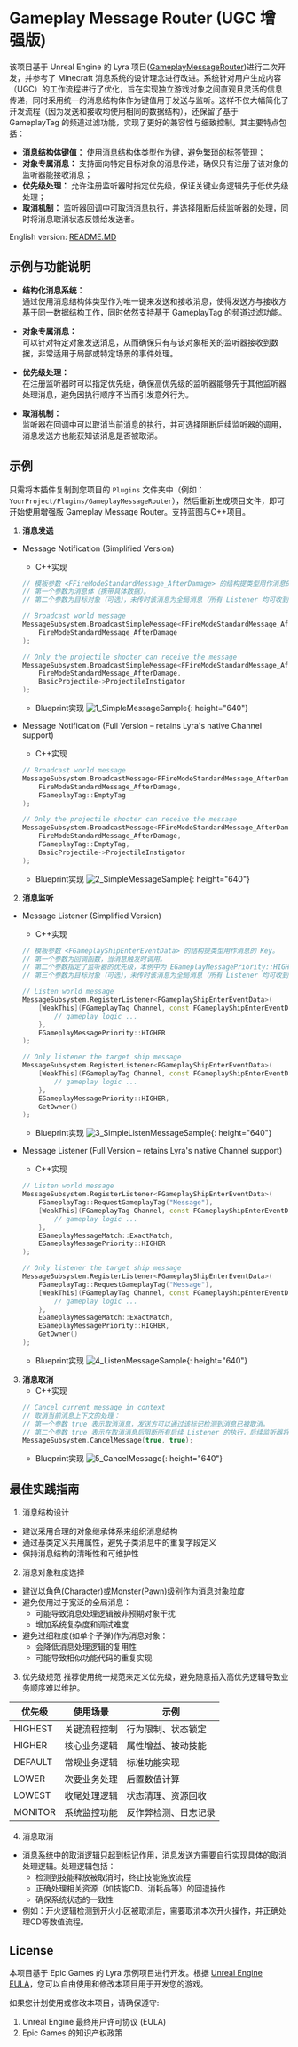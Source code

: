 # Gameplay Message Router (UGC 增强版)

该项目基于 Unreal Engine 的 Lyra 项目([GameplayMessageRouter](https://github.com/EpicGames/UnrealEngine/tree/ue5-main/Samples/Games/Lyra/Plugins/GameplayMessageRouter))进行二次开发，并参考了 Minecraft 消息系统的设计理念进行改进。系统针对用户生成内容（UGC）的工作流程进行了优化，旨在实现独立游戏对象之间直观且灵活的信息传递，同时采用统一的消息结构体作为键值用于发送与监听。这样不仅大幅简化了开发流程（因为发送和接收均使用相同的数据结构），还保留了基于 GameplayTag 的频道过滤功能，实现了更好的兼容性与细致控制。其主要特点包括：
- **消息结构体键值：** 使用消息结构体类型作为键，避免繁琐的标签管理；
- **对象专属消息：** 支持面向特定目标对象的消息传递，确保只有注册了该对象的监听器能接收消息；
- **优先级处理：** 允许注册监听器时指定优先级，保证关键业务逻辑先于低优先级处理；
- **取消机制：** 监听器回调中可取消消息执行，并选择阻断后续监听器的处理，同时将消息取消状态反馈给发送者。

English version: [README.MD](README.MD)

## 示例与功能说明

- **结构化消息系统：**  
  通过使用消息结构体类型作为唯一键来发送和接收消息，使得发送方与接收方基于同一数据结构工作，同时依然支持基于 GameplayTag 的频道过滤功能。

- **对象专属消息：**  
  可以针对特定对象发送消息，从而确保只有与该对象相关的监听器接收到数据，非常适用于局部或特定场景的事件处理。

- **优先级处理：**  
  在注册监听器时可以指定优先级，确保高优先级的监听器能够先于其他监听器处理消息，避免因执行顺序不当而引发意外行为。

- **取消机制：**  
  监听器在回调中可以取消当前消息的执行，并可选择阻断后续监听器的调用，消息发送方也能获知该消息是否被取消。

## 示例

只需将本插件复制到您项目的 `Plugins` 文件夹中（例如：`YourProject/Plugins/GameplayMessageRouter`），然后重新生成项目文件，即可开始使用增强版 Gameplay Message Router。支持蓝图与C++项目。

1. **消息发送**

  - Message Notification (Simplified Version)
    - C++实现
    ```cpp
    // 模板参数 <FFireModeStandardMessage_AfterDamage> 的结构提类型用作消息的 Key。
    // 第一个参数为消息体（携带具体数据）。
    // 第二个参数为目标对象（可选），未传时该消息为全局消息（所有 Listener 均可收到）。
    
    // Broadcast world message
    MessageSubsystem.BroadcastSimpleMessage<FFireModeStandardMessage_AfterDamage>(
        FireModeStandardMessage_AfterDamage
    );
    
    // Only the projectile shooter can receive the message
    MessageSubsystem.BroadcastSimpleMessage<FFireModeStandardMessage_AfterDamage>(
        FireModeStandardMessage_AfterDamage,
        BasicProjectile->ProjectileInstigator
    );
    ```
    - Blueprint实现
    ![1_SimpleMessageSample](./imgs/1_SimpleMessageSample.jpg){: height="640"}

  - Message Notification (Full Version – retains Lyra's native Channel support)
    - C++实现
    ```cpp
    // Broadcast world message
    MessageSubsystem.BroadcastMessage<FFireModeStandardMessage_AfterDamage>(
        FireModeStandardMessage_AfterDamage,
        FGameplayTag::EmptyTag
    );
    
    // Only the projectile shooter can receive the message
    MessageSubsystem.BroadcastMessage<FFireModeStandardMessage_AfterDamage>(
        FireModeStandardMessage_AfterDamage,
        FGameplayTag::EmptyTag,
        BasicProjectile->ProjectileInstigator
    );
    ```
    - Blueprint实现
    ![2_SimpleMessageSample](./imgs/2_MessageSample.jpg){: height="640"}

2. **消息监听**

  - Message Listener (Simplified Version)
    - C++实现
    ```cpp
    // 模板参数 <FGameplayShipEnterEventData> 的结构提类型用作消息的 Key。
    // 第一个参数为回调函数，当消息触发时调用。
    // 第二个参数指定了监听器的优先级，本例中为 EGameplayMessagePriority::HIGHER，确保该回调优先执行。
    // 第三个参数为目标对象（可选），未传时该消息为全局消息（所有 Listener 均可收到）。
    
    // Listen world message
    MessageSubsystem.RegisterListener<FGameplayShipEnterEventData>(
        [WeakThis](FGameplayTag Channel, const FGameplayShipEnterEventData& Event) {
            // gameplay logic ...
        },
        EGameplayMessagePriority::HIGHER
    );
    
    // Only listener the target ship message
    MessageSubsystem.RegisterListener<FGameplayShipEnterEventData>(
        [WeakThis](FGameplayTag Channel, const FGameplayShipEnterEventData& Event) {
            // gameplay logic ...
        },
        EGameplayMessagePriority::HIGHER,
        GetOwner()
    );
    ```
    - Blueprint实现
    ![3_SimpleListenMessageSample](./imgs/3_SimpleListenMessageSample.jpg){: height="640"}

  - Message Listener (Full Version – retains Lyra's native Channel support)
    - C++实现
    ```cpp
    // Listen world message
    MessageSubsystem.RegisterListener<FGameplayShipEnterEventData>(
        FGameplayTag::RequestGameplayTag("Message"),
        [WeakThis](FGameplayTag Channel, const FGameplayShipEnterEventData& Event) {
            // gameplay logic ...
        },
        EGameplayMessageMatch::ExactMatch,
        EGameplayMessagePriority::HIGHER
    );
    
    // Only listener the target ship message
    MessageSubsystem.RegisterListener<FGameplayShipEnterEventData>(
        FGameplayTag::RequestGameplayTag("Message"),
        [WeakThis](FGameplayTag Channel, const FGameplayShipEnterEventData& Event) {
            // gameplay logic ...
        },
        EGameplayMessageMatch::ExactMatch,
        EGameplayMessagePriority::HIGHER,
        GetOwner()
    );
    ```

    - Blueprint实现
    ![4_ListenMessageSample](./imgs/4_ListenMessageSample.jpg){: height="640"}

3. **消息取消**
    - C++实现
    ```cpp
    // Cancel current message in context
    // 取消当前消息上下文的处理：
    // 第一个参数 true 表示取消消息，发送方可以通过该标记检测到消息已被取消。
    // 第二个参数 true 表示在取消消息后阻断所有后续 Listener 的执行，后续监听器将不会再收到该消息。
    MessageSubsystem.CancelMessage(true, true);
    ```
    - Blueprint实现
    ![5_CancelMessage](./imgs/5_CancelMessage.jpg){: height="640"}

## 最佳实践指南

1. 消息结构设计
- 建议采用合理的对象继承体系来组织消息结构
- 通过基类定义共用属性，避免子类消息中的重复字段定义
- 保持消息结构的清晰性和可维护性

2. 消息对象粒度选择
- 建议以角色(Character)或Monster(Pawn)级别作为消息对象粒度
- 避免使用过于宽泛的全局消息：
  * 可能导致消息处理逻辑被非预期对象干扰
  * 增加系统复杂度和调试难度
- 避免过细粒度(如单个子弹)作为消息对象：
  * 会降低消息处理逻辑的复用性
  * 可能导致相似功能代码的重复实现

3. 优先级规范
推荐使用统一规范来定义优先级，避免随意插入高优先逻辑导致业务顺序难以维护。

| 优先级 | 使用场景 | 示例 |
|--------|----------|------|
| HIGHEST | 关键流程控制 | 行为限制、状态锁定 |
| HIGHER | 核心业务逻辑 | 属性增益、被动技能 |
| DEFAULT | 常规业务逻辑 | 标准功能实现 |
| LOWER | 次要业务处理 | 后置数值计算 |
| LOWEST | 收尾处理逻辑 | 状态清理、资源回收 |
| MONITOR | 系统监控功能 | 反作弊检测、日志记录 |

4. 消息取消
  - 消息系统中的取消逻辑只起到标记作用，消息发送方需要自行实现具体的取消处理逻辑。处理逻辑包括：
    * 检测到技能释放被取消时，终止技能施放流程
    * 正确处理相关资源（如技能CD、消耗品等）的回退操作
    * 确保系统状态的一致性
  - 例如：开火逻辑检测到开火小区被取消后，需要取消本次开火操作，并正确处理CD等数值流程。

## License

本项目基于 Epic Games 的 Lyra 示例项目进行开发。根据 [Unreal Engine EULA](https://www.unrealengine.com/eula)，您可以自由使用和修改本项目用于开发您的游戏。

如果您计划使用或修改本项目，请确保遵守:
1. Unreal Engine 最终用户许可协议 (EULA)
2. Epic Games 的知识产权政策